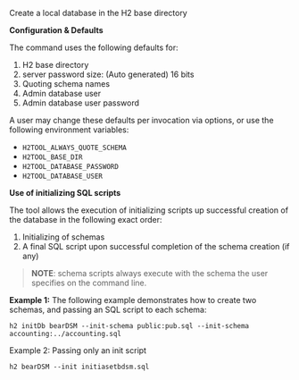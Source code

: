 Create a local database in the H2 base directory

**Configuration & Defaults**

The command uses the following defaults for:

1. H2 base directory
2. server password size: (Auto generated) 16 bits
3. Quoting schema names
4. Admin database user
5. Admin database user password

A user may change these defaults per invocation via options, or use the following environment variables:

- `H2TOOL_ALWAYS_QUOTE_SCHEMA`
- `H2TOOL_BASE_DIR`
- `H2TOOL_DATABASE_PASSWORD`
- `H2TOOL_DATABASE_USER`

**Use of initializing SQL scripts**

The tool allows the execution of initializing scripts up successful creation of the database in the following exact order:

1. Initializing of schemas
2. A final SQL script upon successful completion of the schema creation (if any) 

> **NOTE**: schema scripts always execute with the schema the user specifies on the command line.

**Example 1:** The following example demonstrates how to create two schemas, and passing an SQL script to each schema:

```shell
h2 initDb bearDSM --init-schema public:pub.sql --init-schema accounting:../accounting.sql
```

Example 2: Passing only an init script

```shell
h2 bearDSM --init initiasetbdsm.sql
```
